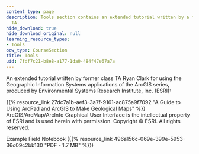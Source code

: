 ```yaml
---
content_type: page
description: Tools section contains an extended tutorial written by a former class
  TA.
hide_download: true
hide_download_original: null
learning_resource_types:
- Tools
ocw_type: CourseSection
title: Tools
uid: 7fdf7c21-b8e8-a177-1da0-484f47e67a7a
---
```


An extended tutorial written by former class TA Ryan Clark for using the Geographic Information Systems applications of the ArcGIS series, produced by Environmental Systems Research Institute, Inc. (ESRI):

{{% resource_link 27dc7a1b-aef3-3a7f-9161-ac875a9f7092 "A Guide to Using ArcPad and ArcGIS to Make Geological Maps" %}}  ArcGIS/ArcMap/ArcInfo Graphical User Interface is the intellectual property of ESRI and is used herein with permission. Copyright © ESRI. All rights reserved.

Example Field Notebook ({{% resource_link 496a156c-069e-399e-5953-36c09c2bb130 "PDF - 1.7 MB" %}})